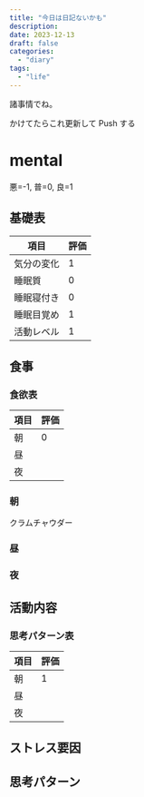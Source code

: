 ```yaml
---
title: "今日は日記ないかも"
description:
date: 2023-12-13
draft: false
categories:
  - "diary"
tags:
  - "life"
---
```


諸事情でね。

かけてたらこれ更新して Push する

# mental

悪=-1, 普=0, 良=1

## 基礎表

| 項目       | 評価 |
| ---------- | ---- |
| 気分の変化 | 1    |
| 睡眠質     | 0    |
| 睡眠寝付き | 0    |
| 睡眠目覚め | 1    |
| 活動レベル | 1    |

## 食事

### 食欲表

| 項目 | 評価 |
| ---- | ---- |
| 朝   | 0    |
| 昼   |      |
| 夜   |      |

### 朝

クラムチャウダー

### 昼

### 夜

## 活動内容

### 思考パターン表

| 項目 | 評価 |
| ---- | ---- |
| 朝   | 1    |
| 昼   |      |
| 夜   |      |

## ストレス要因

## 思考パターン

